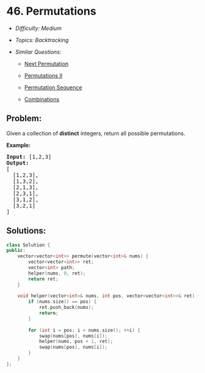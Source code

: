 # 46. Permutations

* *Difficulty: Medium*

* *Topics: Backtracking*

* *Similar Questions:*

  * [Next Permutation](next-permutation.md)

  * [Permutations II](permutations-ii.md)

  * [Permutation Sequence](permutation-sequence.md)

  * [Combinations](combinations.md)

## Problem:

<p>Given a collection of <strong>distinct</strong> integers, return all possible permutations.</p>

<p><strong>Example:</strong></p>

<pre>
<strong>Input:</strong> [1,2,3]
<strong>Output:</strong>
[
  [1,2,3],
  [1,3,2],
  [2,1,3],
  [2,3,1],
  [3,1,2],
  [3,2,1]
]
</pre>

## Solutions:

```c++
class Solution {
public:
    vector<vector<int>> permute(vector<int>& nums) {
        vector<vector<int>> ret;
        vector<int> path;
        helper(nums, 0, ret);
        return ret;
    }
    
    void helper(vector<int>& nums, int pos, vector<vector<int>>& ret) {
        if (nums.size() == pos) {
            ret.push_back(nums);
            return;
        }
        
        for (int i = pos; i < nums.size(); ++i) {
            swap(nums[pos], nums[i]);
            helper(nums, pos + 1, ret);
            swap(nums[pos], nums[i]);
        }
    }
};
```
